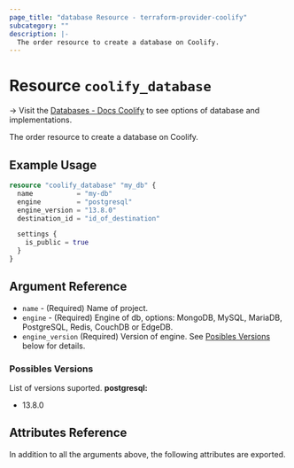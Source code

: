 ```yaml
---
page_title: "database Resource - terraform-provider-coolify"
subcategory: ""
description: |-
  The order resource to create a database on Coolify.
---
```


# Resource `coolify_database`

-> Visit the [Databases - Docs Coolify](https://docs.coollabs.io/coolify/databases) to see options of database and implementations.

The order resource to create a database on Coolify.

## Example Usage

```terraform
resource "coolify_database" "my_db" {
  name           = "my-db"
  engine         = "postgresql"
  engine_version = "13.8.0"
  destination_id = "id_of_destination"

  settings {
    is_public = true
  }
}
```

## Argument Reference

- `name` - (Required) Name of project.
- `engine` - (Required) Engine of db, options: MongoDB, MySQL, MariaDB, PostgreSQL, Redis, CouchDB or EdgeDB.
- `engine_version` (Required) Version of engine. See [Posibles Versions](#possibles-versions) below for details.

### Possibles Versions

List of versions suported.
**postgresql:**
- 13.8.0

## Attributes Reference

In addition to all the arguments above, the following attributes are exported.